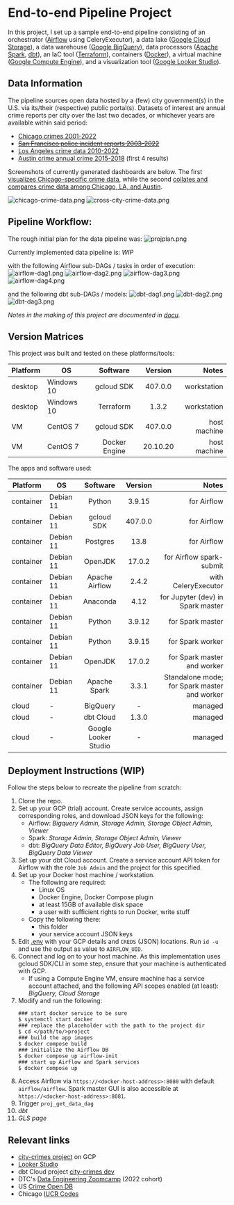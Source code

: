 # End-to-end Pipeline Project
In this project, I set up a sample end-to-end pipeline consisting of an orchestrator ([Airflow](https://airflow.apache.org/docs/) using CeleryExecutor), a data lake ([Google Cloud Storage](https://cloud.google.com/storage/docs)), a data warehouse ([Google BigQuery](https://cloud.google.com/bigquery/docs)), data processors ([Apache Spark](https://spark.apache.org/docs/latest/), [dbt](https://docs.getdbt.com/reference/dbt_project.yml)), an IaC tool ([Terraform](https://developer.hashicorp.com/terraform/docs)), containers ([Docker](https://docs.docker.com/reference/)), a virtual machine ([Google Compute Engine](https://cloud.google.com/compute/docs)), and a visualization tool ([Google Looker Studio](https://support.google.com/looker-studio/)).

## Data Information
The pipeline sources open data hosted by a (few) city government(s) in the U.S. via its/their (respective) public portal(s). Datasets of interest are annual crime reports per city over the last two decades, or whichever years are available within said period:
- [Chicago crimes 2001-2022](https://data.cityofchicago.org/browse?limitTo=filters&q=Crimes+-+2001&sortBy=alpha)
- [~~San Francisco police incident reports 2003-2022~~](https://data.sfgov.org/browse?limitTo=datasets&q=Police+Department+Incident+Reports&sortBy=alpha&tags=crime+reports)
- [Los Angeles crime data 2010-2022](https://data.lacity.org/browse?limitTo=datasets&q=Crime+Data+from&sortBy=alpha&tags=crime)
- [Austin crime annual crime 2015-2018](https://data.austintexas.gov/browse?limitTo=datasets&q=%22Annual+Crime%22&sortBy=relevance&tags=police) (first 4 results)

Screenshots of currently generated dashboards are below. The first [visualizes Chicago-specific crime data](https://datastudio.google.com/reporting/57f987e6-cf5f-4996-9b3a-ae72ea6f40ac), while the second [collates and compares crime data among Chicago, LA, and Austin](https://datastudio.google.com/reporting/a282c47b-f114-4681-974a-2be9b61ea328).

![chicago-crime-data.png](./docu/chicago-crime-data.png?raw=true "Chicago Crime Data dashboard")
![cross-city-crime-data.png](./docu/cross-city-crime-data.png?raw=true "US Cities Crime Data dashboard")

## Pipeline Workflow:
The rough initial plan for the data pipeline was:
![projplan.png](./docu/projplan.png?raw=true "Project pipeline diagram")

Currently implemented data pipeline is:
*WIP*

with the following Airflow sub-DAGs / tasks in order of execution:
![airflow-dag1.png](./docu/airflow-dag1.png?raw=true "Airflow sub-DAG 1")
![airflow-dag2.png](./docu/airflow-dag2.png?raw=true "Airflow sub-DAG 2")
![airflow-dag3.png](./docu/airflow-dag3.png?raw=true "Airflow sub-DAG 3")
![airflow-dag4.png](./docu/airflow-dag4.png?raw=true "Airflow sub-DAG 4")

and the following dbt sub-DAGs / models:
![dbt-dag1.png](./docu/dbt-dag1.png?raw=true "dbt sub-DAG 1")
![dbt-dag2.png](./docu/dbt-dag2.png?raw=true "dbt sub-DAG 2")
![dbt-dag3.png](./docu/dbt-dag3.png?raw=true "dbt sub-DAG 3")

*Notes in the making of this project are documented in [docu](./docu).*

## Version Matrices
This project was built and tested on these platforms/tools:

| Platform | OS | Software | Version | Notes |
| --- | --- | :---: | :--: | ---: |
| desktop | Windows 10 | gcloud SDK | 407.0.0 | workstation |
| desktop | Windows 10 | Terraform | 1.3.2 | workstation |
| VM | CentOS 7 | gcloud SDK | 407.0.0 | host machine |
| VM | CentOS 7 | Docker Engine | 20.10.20 | host machine |

The apps and software used:

| Platform | OS | Software | Version | Notes |
| --- | --- | :---: | :--: | ---: |
| container | Debian 11 | Python | 3.9.15 | for Airflow |
| container | Debian 11 | gcloud SDK | 407.0.0 | for Airflow |
| container | Debian 11 | Postgres | 13.8 | for Airflow |
| container | Debian 11 | OpenJDK | 17.0.2 | for Airflow spark-submit |
| container | Debian 11 | Apache Airflow | 2.4.2 | with CeleryExecutor |
| container | Debian 11 | Anaconda | 4.12 | for Jupyter (dev) in Spark master |
| container | Debian 11 | Python | 3.9.12 | for Spark master |
| container | Debian 11 | Python | 3.9.15 | for Spark worker |
| container | Debian 11 | OpenJDK | 17.0.2 | for Spark master and worker |
| container | Debian 11 | Apache Spark | 3.3.1 | Standalone mode; for Spark master and worker |
| cloud | - | BigQuery | - | managed |
| cloud | - | dbt Cloud | 1.3.0 | managed |
| cloud | - | Google Looker Studio | - | managed |

## Deployment Instructions (WIP)
Follow the steps below to recreate the pipeline from scratch:
1. Clone the repo.
2. Set up your GCP (trial) account. Create service accounts, assign corresponding roles, and download JSON keys for the following:
   - Airflow: *Bigquery Admin, Storage Admin, Storage Object Admin, Viewer*
   - Spark: *Storage Admin, Storage Object Admin, Viewer*
   - dbt: *BigQuery Data Editor, BigQuery Job User, BigQuery User, BigQuery Data Viewer*
3. Set up your dbt Cloud account. Create a service account API token for Airflow with the role `Job Admin` and the project for this specified.
4. Set up your Docker host machine / workstation.
   - The following are required:
     - Linux OS
     - Docker Engine, Docker Compose plugin
     - at least 15GB of available disk space
     - a user with sufficient rights to run Docker, write stuff
   - Copy the following there:
     - this folder
     - your service account JSON keys
5. Edit [.env](./.env) with your GCP details and `CREDS` (JSON) locations. Run `id -u` and use the output as value to `AIRFLOW_UID`.
6. Connect and log on to your host machine. As this implementation uses gcloud SDK/CLI in some step, ensure that your machine is authenticated with GCP.
   - If using a Compute Engine VM, ensure machine has a service account attached, and the following API scopes enabled (at least): *BigQuery, Cloud Storage*
7. Modify and run the following:
   ```
   ### start docker service to be sure
   $ systemctl start docker
   ### replace the placeholder with the path to the project dir
   $ cd </path/to/>project
   ### build the app images
   $ docker compose build
   ### initialize the Airflow DB
   $ docker compose up airflow-init
   ### start up Airflow and Spark services
   $ docker compose up
   ```
8. Access Airflow via `https://<docker-host-address>:8080` with default `airflow/airflow`. Spark master GUI is also accessible at `https://<docker-host-address>:8081`.
9. Trigger `proj_get_data_dag`
10. *dbt*
11. *GLS page*

## Relevant links
- [city-crimes project](https://console.cloud.google.com/home/dashboard?authuser=3&orgonly=true&project=city-crimes) on GCP
- [Looker Studio](https://datastudio.google.com/u/3/)
- dbt Cloud project [city-crimes dev](https://cloud.getdbt.com/next/accounts/119670/projects/180263/develop)
- DTC's [Data Engineering Zoomcamp](https://github.com/DataTalksClub/data-engineering-zoomcamp) (2022 cohort)
- US [Crime Open DB](https://github.com/mpjashby/crime-open-database/tree/master/crime_categories)
- Chicago [IUCR Codes](https://data.cityofchicago.org/widgets/c7ck-438e)
